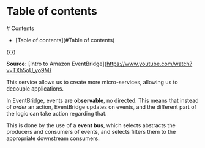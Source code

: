 # Table of contents
<div class='hidden'>
# Contents

- [Table of contents](#Table of contents)

</div>
{{<toc>}}

**Source:** [Intro to Amazon EventBridge]{https://www.youtube.com/watch?v=TXh5oU_yo9M}

This service allows us to create more micro-services, allowing us to decouple
applications.

In EventBridge, events are **observable**, no directed. This means that instead
of *order* an action, EventBridge updates on events, and the different part of
the logic can take action regarding that.

This is done by the use of a **event bus**, which selects abstracts the
producers and consumers of events, and selects filters them to the appropriate
downstream consumers.
